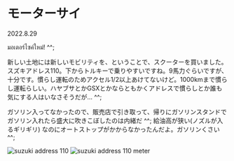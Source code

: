 # モーターサイ

2022.8.29<br />

มอเตอร์ไซค์ใหม่! ^^;

新しい土地には新しいモビリティを、ということで、スクーターを買いました。スズキアドレス110。下からトルキーで乗りやすいですね。9馬力ぐらいですが、十分です。慣らし運転のためアクセル1/2以上あけてないけど。1000kmまで慣らし運転らしい。ハヤブサとかGSXとかならともかくアドレスで慣らしとか誰も気にする人はいなさそうだが... ^^;

ガソリン入ってなかったので、販売店で引き取って、帰りにガソリンスタンドでガソリン入れたら盛大に吹きこぼしたのは内緒だ ^^; 給油高が狭い(ノズルが入るギリギリ) なのにオートストップがかからなかったんだよ。ガソリンくさい ^^;

![suzuki address 110](address110.jpg)
![suzuki address 110 meter](address110meter.jpg)